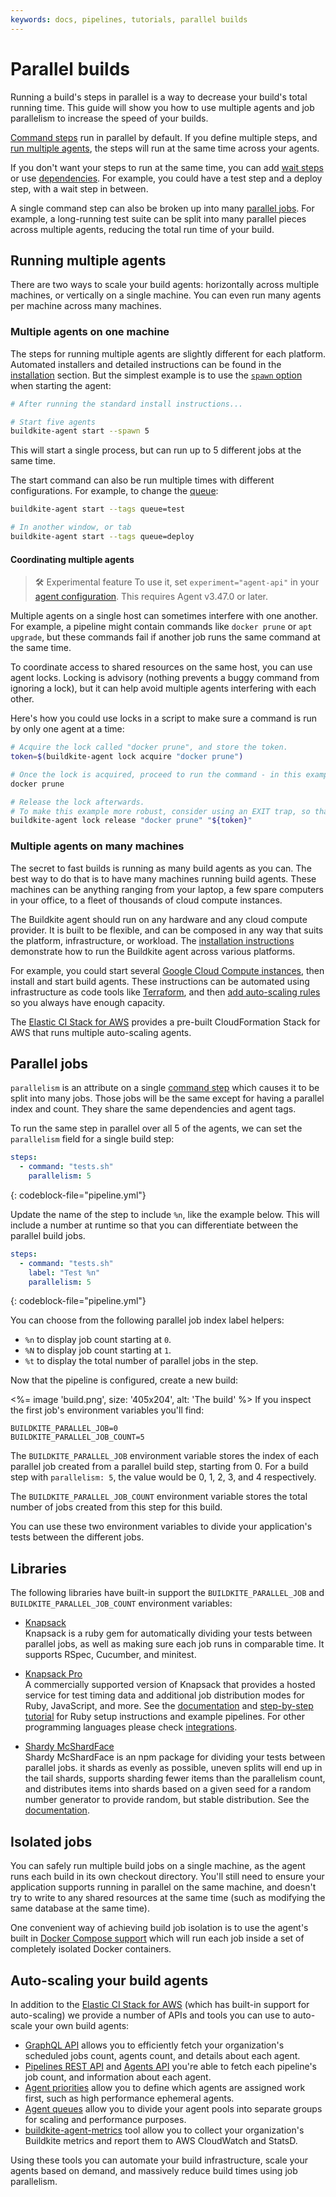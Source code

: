 ```yaml
---
keywords: docs, pipelines, tutorials, parallel builds
---
```


# Parallel builds

Running a build's steps in parallel is a way to decrease your build's total running time. This guide will show you how to use multiple agents and job parallelism to increase the speed of your builds.

[Command steps](/docs/pipelines/command-step) run in parallel by default. If you define multiple steps, and [run multiple agents](#running-multiple-agents), the steps will run at the same time across your agents.

If you don't want your steps to run at the same time, you can add [wait steps](/docs/pipelines/wait-step) or use [dependencies](/docs/pipelines/dependencies). For example, you could have a test step and a deploy step, with a wait step in between.

A single command step can also be broken up into many [parallel jobs](#parallel-jobs). For example, a long-running test suite can be split into many parallel pieces across multiple agents, reducing the total run time of your build.

## Running multiple agents

There are two ways to scale your build agents: horizontally across multiple machines, or vertically on a single machine. You can even run many agents per machine across many machines.

### Multiple agents on one machine

The steps for running multiple agents are slightly different for each platform. Automated installers and detailed instructions can be found in the [installation](/docs/agent/v3/installation) section. But the simplest example is to use the [`spawn` option](/docs/agent/v3/cli-start#spawn) when starting the agent:

```bash
# After running the standard install instructions...

# Start five agents
buildkite-agent start --spawn 5
```

This will start a single process, but can run up to 5 different jobs at the same time.

The start command can also be run multiple times with different configurations. For example, to change the [queue](/docs/agent/v3/queues):

```bash
buildkite-agent start --tags queue=test

# In another window, or tab
buildkite-agent start --tags queue=deploy
```

#### Coordinating multiple agents

> 🛠️ Experimental feature
> To use it, set <code>experiment="agent-api"</code> in your <a href="/docs/agent/v3/configuration#experiment"> agent configuration</a>.
> This requires Agent v3.47.0 or later.

Multiple agents on a single host can sometimes interfere with one another. For example, a pipeline might contain commands like `docker prune` or `apt upgrade`, but these commands fail if another job runs the same command at the same time.

To coordinate access to shared resources on the same host, you can use agent locks. Locking is advisory (nothing prevents a buggy command from ignoring a lock), but it can help avoid multiple agents interfering with each other.

Here's how you could use locks in a script to make sure a command is run by only one agent at a time:

```bash
# Acquire the lock called "docker prune", and store the token.
token=$(buildkite-agent lock acquire "docker prune")

# Once the lock is acquired, proceed to run the command - in this example, docker prune
docker prune

# Release the lock afterwards.
# To make this example more robust, consider using an EXIT trap, so that the lock is released whether the command succeeded or not.
buildkite-agent lock release "docker prune" "${token}"
```

### Multiple agents on many machines

The secret to fast builds is running as many build agents as you can. The best way to do that is to have many machines running build agents. These machines can be anything ranging from your laptop, a few spare computers in your office, to a fleet of thousands of cloud compute instances.

The Buildkite agent should run on any hardware and any cloud compute provider. It is built to be flexible, and can be composed in any way that suits the platform, infrastructure, or workload. The [installation instructions](/docs/agent/v3/installation) demonstrate how to run the Buildkite agent across various platforms.

For example, you could start several [Google Cloud Compute instances](/docs/agent/v3/gcloud#running-the-agent-on-google-compute-engine), then install and start build agents. These instructions can be automated using infrastructure as code tools like [Terraform](https://www.terraform.io), and then [add auto-scaling rules](#auto-scaling-your-build-agents) so you always have enough capacity.

The [Elastic CI Stack for AWS](/docs/quickstart/elastic-ci-stack-aws) provides a pre-built CloudFormation Stack for AWS that runs multiple auto-scaling agents.

## Parallel jobs

`parallelism` is an attribute on a single [command step](/docs/pipelines/command-step) which causes it to be split into many jobs. Those jobs will be the same except for having a parallel index and count. They share the same dependencies and agent tags.

To run the same step in parallel over all 5 of the agents, we can set the `parallelism` field for a single build step:

```yaml
steps:
  - command: "tests.sh"
    parallelism: 5
```

{: codeblock-file="pipeline.yml"}

Update the name of the step to include `%n`, like the example below. This will include a number at runtime so that you can differentiate between the parallel build jobs.

```yaml
steps:
  - command: "tests.sh"
    label: "Test %n"
    parallelism: 5
```

{: codeblock-file="pipeline.yml"}

You can choose from the following parallel job index label helpers:

- `%n` to display job count starting at `0`.
- `%N` to display job count starting at `1`.
- `%t` to display the total number of parallel jobs in the step.

Now that the pipeline is configured, create a new build:

<%= image 'build.png', size: '405x204', alt: 'The build' %>
If you inspect the first job's environment variables you'll find:

```
BUILDKITE_PARALLEL_JOB=0
BUILDKITE_PARALLEL_JOB_COUNT=5
```

The `BUILDKITE_PARALLEL_JOB` environment variable stores the index of each parallel job created from a parallel build step, starting from 0. For a build step with `parallelism: 5`, the value would be 0, 1, 2, 3, and 4 respectively.

The `BUILDKITE_PARALLEL_JOB_COUNT` environment variable stores the total number of jobs created from this step for this build.

You can use these two environment variables to divide your application's tests between the different jobs.

## Libraries

The following libraries have built-in support the `BUILDKITE_PARALLEL_JOB` and `BUILDKITE_PARALLEL_JOB_COUNT` environment variables:

- [Knapsack](https://github.com/ArturT/knapsack)
  <br>Knapsack is a ruby gem for automatically dividing your tests between parallel jobs, as well as making sure each job runs in comparable time. It supports RSpec, Cucumber, and minitest.

- [Knapsack Pro](https://knapsackpro.com/?utm_source=buildkite&utm_medium=docs&utm_campaign=buildkite-parallel-builds)
  <br>A commercially supported version of Knapsack that provides a hosted service for test timing data and additional job distribution modes for Ruby, JavaScript, and more. See the [documentation](https://github.com/KnapsackPro/knapsack_pro-ruby#info-for-buildkitecom-users) and [step-by-step tutorial](http://docs.knapsackpro.com/2017/auto-balancing-7-hours-tests-between-100-parallel-jobs-on-ci-buildkite-example) for Ruby setup instructions and example pipelines. For other programming languages please check [integrations](https://docs.knapsackpro.com/integration/).

- [Shardy McShardFace](https://www.npmjs.com/package/shardy-mc-shard-face)
  <br>Shardy McShardFace is an npm package for dividing your tests between parallel jobs. it shards as evenly as possible, uneven splits will end up in the tail shards, supports sharding fewer items than the parallelism count, and distributes items into shards based on a given seed for a random number generator to provide random, but stable distribution. See the [documentation](https://github.com/joscha/ShardyMcShardFace#readme).

## Isolated jobs

You can safely run multiple build jobs on a single machine, as the agent runs each build in its own checkout directory. You'll still need to ensure your application supports running in parallel on the same machine, and doesn't try to write to any shared resources at the same time (such as modifying the same database at the same time).

One convenient way of achieving build job isolation is to use the agent's built in [Docker Compose support](docker-containerized-builds) which will run each job inside a set of completely isolated Docker containers.

## Auto-scaling your build agents

In addition to the [Elastic CI Stack for AWS](/docs/quickstart/elastic-ci-stack-aws) (which has built-in support for auto-scaling) we provide a number of APIs and tools you can use to auto-scale your own build agents:

- [GraphQL API](/docs/apis/graphql-api) allows you to efficiently fetch your organization's scheduled jobs count, agents count, and details about each agent.
- [Pipelines REST API](/docs/apis/rest-api/pipelines) and [Agents API](/docs/apis/rest-api/agents) you're able to fetch each pipeline's job count, and information about each agent.
- [Agent priorities](/docs/agent/v3/prioritization) allow you to define which agents are assigned work first, such as high performance ephemeral agents.
- [Agent queues](/docs/agent/v3/queues) allow you to divide your agent pools into separate groups for scaling and performance purposes.
- [buildkite-agent-metrics](https://github.com/buildkite/buildkite-agent-metrics) tool allow you to collect your organization's Buildkite metrics and report them to AWS CloudWatch and StatsD.

Using these tools you can automate your build infrastructure, scale your agents based on demand, and massively reduce build times using job parallelism.
